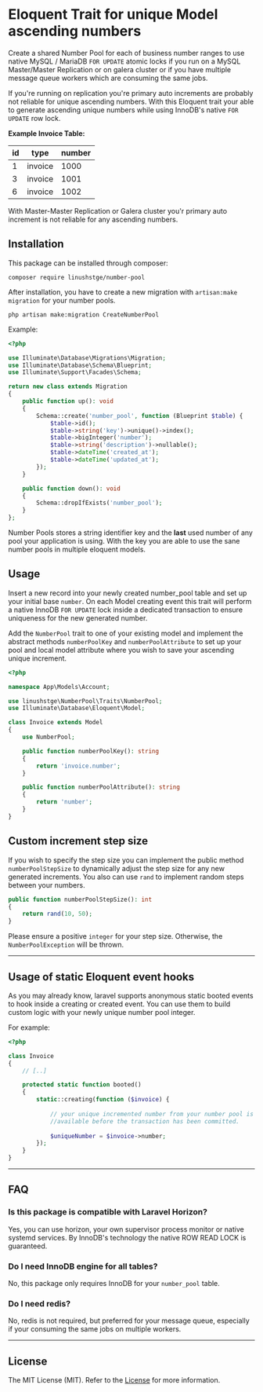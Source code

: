 # Eloquent Trait for unique Model ascending numbers

Create a shared Number Pool for each of business number ranges to use native 
MySQL / MariaDB ``FOR UPDATE`` atomic locks if you run on a MySQL Master/Master 
Replication or on galera cluster or if you have multiple message queue workers 
which are consuming the same jobs.

If you're running on replication you're primary auto increments are probably not 
reliable for unique ascending numbers. With this Eloquent trait your able to generate 
ascending unique numbers while using InnoDB's native ``FOR UPDATE`` row lock.

**Example Invoice Table:**

| id | type    | number |
|----|---------|--------|
| 1  | invoice | 1000   |
| 3  | invoice | 1001   |
| 6  | invoice | 1002   |

With Master-Master Replication or Galera cluster you'r primary auto increment is not reliable for any 
ascending numbers.

## Installation
This package can be installed through composer:

``` shell
composer require linushstge/number-pool
```

After installation, you have to create a new migration with ``artisan:make migration`` for your number pools.

``` shell
php artisan make:migration CreateNumberPool
```

Example:

``` php
<?php

use Illuminate\Database\Migrations\Migration;
use Illuminate\Database\Schema\Blueprint;
use Illuminate\Support\Facades\Schema;

return new class extends Migration
{
    public function up(): void
    {
        Schema::create('number_pool', function (Blueprint $table) {
            $table->id();
            $table->string('key')->unique()->index();
            $table->bigInteger('number');
            $table->string('description')->nullable();
            $table->dateTime('created_at');
            $table->dateTime('updated_at');
        });
    }

    public function down(): void
    {
        Schema::dropIfExists('number_pool');
    }
};
```
Number Pools stores a string identifier key and the **last** used number of any pool your application is using.
With the key you are able to use the sane number pools in multiple eloquent models.

## Usage

Insert a new record into your newly created number_pool table and set up your initial base ``number``.
On each Model creating event this trait will perform a native InnoDB ```FOR UPDATE``` lock inside a
dedicated transaction to ensure uniqueness for the new generated number.

Add the ```NumberPool``` trait to one of your existing model and implement 
the abstract methods ``numberPoolKey`` and ``numberPoolAttribute`` to set up your pool and local
model attribute where you wish to save your ascending unique increment.

``` php
<?php

namespace App\Models\Account;

use linushstge\NumberPool\Traits\NumberPool;
use Illuminate\Database\Eloquent\Model;

class Invoice extends Model
{
    use NumberPool;

    public function numberPoolKey(): string
    {
        return 'invoice.number';
    }

    public function numberPoolAttribute(): string
    {
        return 'number';
    }
}
```

## Custom increment step size

If you wish to specify the step size you can implement the public method ```numberPoolStepSize``` 
to dynamically adjust the step size for any new generated increments. You also can use ``rand`` to implement
random steps between your numbers.

``` php
public function numberPoolStepSize(): int
{
    return rand(10, 50);
}
```
Please ensure a positive ```integer``` for your step size. Otherwise, the ``NumberPoolException`` will be thrown.

---

## Usage of static Eloquent event hooks

As you may already know, laravel supports anonymous static booted events to hook inside a creating or created event.
You can use them to build custom logic with your newly unique number pool integer. 

For example:

``` php
<?php

class Invoice
{
    // [..]

    protected static function booted()
    {
        static::creating(function ($invoice) {
        
            // your unique incremented number from your number pool is already 
            //available before the transaction has been committed.
            
            $uniqueNumber = $invoice->number;
        });
    }
}
```

---
## FAQ

### Is this package is compatible with Laravel Horizon?
Yes, you can use horizon, your own supervisor process monitor or native systemd services. 
By InnoDB's technology the native ROW READ LOCK is guaranteed.

### Do I need InnoDB engine for all tables?
No, this package only requires InnoDB for your ```number_pool``` table.

### Do I need redis?
No, redis is not required, but preferred for your message queue, especially if your consuming
the same jobs on multiple workers.

---
## License
The MIT License (MIT). Refer to the [License](https://github.com/linushstge/laravel.trait.number-pool/blob/main/LICENSE) for more information.